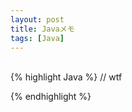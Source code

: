 ```yaml
---
layout: post
title: Javaメモ
tags: [Java]
---
```


<br>
{% highlight Java  %}
// wtf

{% endhighlight %}








<br>


